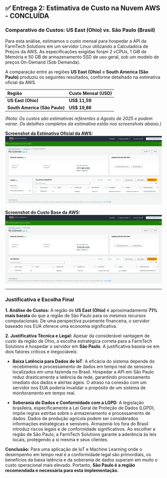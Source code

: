 ## ✅ Entrega 2: Estimativa de Custo na Nuvem AWS - CONCLUÍDA

### Comparativo de Custos: US East (Ohio) vs. São Paulo (Brasil)

Para esta análise, estimamos o custo mensal para hospedar a API da FarmTech Solutions em um servidor Linux utilizando a Calculadora de Preços da AWS. As especificações exigidas foram 2 vCPUs, 1 GiB de Memória e 50 GB de armazenamento SSD de uso geral, sob um modelo de preços On-Demand (Sob Demanda).

A comparação entre as regiões **US East (Ohio)** e **South America (São Paulo)** produziu os seguintes resultados, conforme detalhado na estimativa oficial da AWS.

| Região | Custo Mensal (USD) |
| :--- | :--- |
| **US East (Ohio)** | **US$ 11,59** |
| **South America (São Paulo)** | **US$ 19,86** |

*(Nota: Os custos são estimativas referentes a Agosto de 2025 e podem variar. Os detalhes completos da estimativa estão nos screenshots abaixo.)*

**Screenshot da Estimativa Oficial da AWS:**
![Comparativo de custos para regiões da AWS](entregavel_2/aws_comparison_cost.png)

**Screenshot do Custo Base da AWS:**
![Custo Base da AWS](entregavel_2/aws_baseline_cost.png)

---

### Justificativa e Escolha Final

**1. Análise de Custos:**
A região de **US East (Ohio)** é aproximadamente **71% mais barata** do que a região de São Paulo para os mesmos recursos computacionais. De uma perspectiva puramente financeira, o servidor baseado nos EUA oferece uma economia significativa.

**2. Justificativa Técnica e Legal:**
Apesar da considerável vantagem de custo da região de Ohio, a escolha estratégica correta para a FarmTech Solutions é hospedar o servidor em **São Paulo**. A justificativa baseia-se em dois fatores críticos e inegociáveis:

* **Baixa Latência para Dados de IoT**: A eficácia do sistema depende do recebimento e processamento de dados em tempo real de sensores localizados em uma fazenda no Brasil. Hospedar a API em São Paulo reduz drasticamente a latência da rede, garantindo processamento imediato dos dados e alertas ágeis. O atraso na conexão com um servidor nos EUA poderia invalidar o propósito de um sistema de monitoramento em tempo real.

* **Soberania de Dados e Conformidade com a LGPD**: A legislação brasileira, especificamente a Lei Geral de Proteção de Dados (LGPD), impõe regras estritas sobre o armazenamento e processamento de dados. Dados de produção agrícola podem ser considerados informações estratégicas e sensíveis. Armazená-los fora do Brasil introduz riscos legais e de conformidade significativos. Ao escolher a região de São Paulo, a FarmTech Solutions garante a aderência às leis locais, protegendo a si mesma e seus clientes.

**Conclusão:**
Para uma aplicação de IoT e Machine Learning onde o desempenho em tempo real e a conformidade legal são primordiais, os benefícios da baixa latência e da soberania de dados superam em muito o custo operacional mais elevado. Portanto, **São Paulo é a região recomendada e necessária para esta implementação.**
